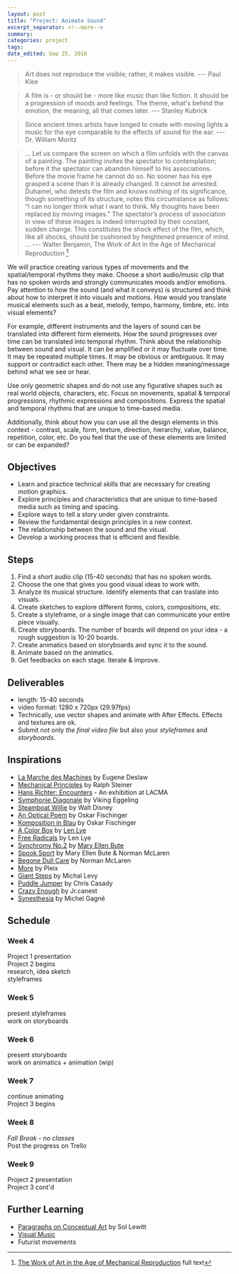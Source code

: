 ```yaml
---
layout: post	
title: "Project: Animate Sound"
excerpt_separator: <!--more-->
summary: 
categories: project
tags:
date_edited: Sep 25, 2016
---
```


> Art does not reproduce the visible; rather, it makes visible.
>--- Paul Klee

> A film is - or should be - more like music than like fiction. It should be a progression of moods and feelings. The theme, what's behind the emotion, the meaning, all that comes later.
>--- Stanley Kubrick

> Since ancient times artists have longed to create with moving lights a music for the eye comparable to the effects of sound for the ear.
>--- Dr. William Moritz

> ... Let us compare the screen on which a film unfolds with the canvas of a painting. The painting invites the spectator to contemplation; before it the spectator can abandon himself to his associations. Before the movie frame he cannot do so. No sooner has his eye grasped a scene than it is already changed. It cannot be arrested. Duhamel, who detests the film and knows nothing of its significance, though something of its structure, notes this circumstance as follows: “I can no longer think what I want to think. My thoughts have been replaced by moving images.” The spectator’s process of association in view of these images is indeed interrupted by their constant, sudden change. This constitutes the shock effect of the film, which, like all shocks, should be cushioned by heightened presence of mind. ...
>--- Walter Benjamin, The Work of Art in the Age of Mechanical Reproduction [^benjamin]


We will practice creating various types of movements and the spatial/temporal rhythms they make. Choose a short audio/music clip that has no spoken words and strongly communicates moods and/or emotions. Pay attention to how the sound (and what it conveys) is structured and think about how to interpret it into visuals and motions. How would you translate musical elements such as a beat, melody, tempo, harmony, timbre, etc. into visual elements?

For example, different instruments and the layers of sound can be translated into different form elements. How the sound progresses over time can be translated into temporal rhythm. Think about the relationship between sound and visual. It can be amplified or it may fluctuate over time. It may be repeated multiple times. It may be obvious or ambiguous. It may support or contradict each other. There may be a hidden meaning/message behind what we see or hear. 

Use only geometric shapes and do not use any figurative shapes such as real world objects, characters, etc. Focus on movements, spatial & temporal progressions, rhythmic expressions and compositions. Express the spatial and temporal rhythms that are unique to time-based media.

Additionally, think about how you can use all the design elements in this context - contrast, scale, form, texture, direction, hierarchy, value, balance, repetition, color, etc. Do you feel that the use of these elements are limited or can be expanded?




## Objectives
- Learn and practice technical skills that are necessary for creating motion graphics.
- Explore principles and characteristics that are unique to time-based media such as timing and spacing.
- Explore ways to tell a story under given constraints.
- Review the fundamental design principles in a new context.
- The relationship between the sound and the visual.
- Develop a working process that is efficient and flexible.




## Steps
1. Find a short audio clip (15-40 seconds) that has no spoken words. 
2. Choose the one that gives you good visual ideas to work with.
3. Analyze its musical structure. Identify elements that can traslate into visuals.
4. Create sketches to explore different forms, colors, compositions, etc.
5. Create a styleframe, or a single image that can communicate your entire piece visually.
6. Create storyboards. The number of boards will depend on your idea - a rough suggestion is 10-20 boards.
7. Create animatics based on storyboards and sync it to the sound.
8. Animate based on the animatics.
9. Get feedbacks on each stage. Iterate & improve.




## Deliverables
- length: 15-40 seconds
- video format: 1280 x 720px (29.97fps)
- Technically, use vector shapes and animate with After Effects. Effects and textures are ok.
- Submit not only *the final video file* but also your *styleframes* and *storyboards*.




## Inspirations
- [La Marche des Machines](https://www.youtube.com/watch?v=BTyfqgnfn0A) by Eugene Deslaw
- [Mechanical Principles](https://www.youtube.com/watch?v=dqohSjJrQWs) by Ralph Steiner
- [Hans Richter: Encounters](http://www.lacma.org/art/exhibition/hans-richter-encounters) - An exhibition at LACMA
- [Symphonie Diagonale](https://vimeo.com/42401347) by Viking Eggeling
- [Steamboat Willie](https://www.youtube.com/watch?v=BBgghnQF6E4) by Walt Disney
- [An Optical Poem](https://www.youtube.com/watch?v=they7m6YePo) by Oskar Fischinger
- [Komposition in Blau](http://vplay.ro/watch/ge4x2b1y/) by Oskar Fischinger
- [A Color Box](https://archive.org/details/A_Colour_Box) by [Len Lye](http://www.govettbrewster.com/len-lye/)
- [Free Radicals](https://www.youtube.com/watch?v=kwMubpbfib0) by Len Lye 
- [Synchromy No.2](https://www.youtube.com/watch?v=3kV6MmwO86A) by [Mary Ellen Bute](http://www.lightindustry.org/bute)
- [Spook Sport](https://www.youtube.com/watch?v=ZnLJqJBVCT4) by Mary Ellen Bute & Norman McLaren
- [Begone Dull Care](https://www.youtube.com/watch?v=svD0CWVjYRY) by Norman McLaren
- [More](http://pleix.net/More) by Pleix
- [Giant Steps](https://www.youtube.com/watch?v=lpLs6zez7MI) by Michal Levy
- [Puddle Jumper](https://vimeo.com/13004193) by Chris Casady
- [Crazy Enough](https://vimeo.com/5239398) by Jr.canest
- [Synesthesia](https://www.youtube.com/watch?v=sao3NAapOAI) by Michel Gagné




## Schedule

### Week 4
Project 1 presentation  
Project 2 begins  
research, idea sketch  
styleframes    

### Week 5
present styleframes  
work on storyboards  

### Week 6
present storyboards  
work on animatics + animation (wip)  

### Week 7
continue animating  
Project 3 begins  

### Week 8
*Fall Break - no classes*  
Post the progress on Trello

### Week 9
Project 2 presentation  
Project 3 cont'd



## Further Learning
- [Paragraphs on Conceptual Art](http://emerald.tufts.edu/programs/mma/fah188/sol_lewitt/paragraphs%20on%20conceptual%20art.htm) by Sol Lewitt
- [Visual Music](https://en.wikipedia.org/wiki/Visual_music)
- Futurist movements



<!-- footnotes -->
[^benjamin]: [The Work of Art in the Age of Mechanical Reproduction](https://www.marxists.org/reference/subject/philosophy/works/ge/benjamin.htm) full text

